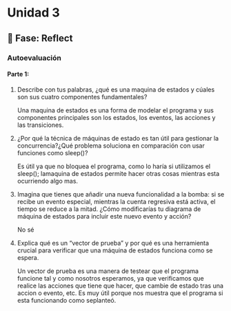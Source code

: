 # Unidad 3
## 🤔 Fase: Reflect
### Autoevaluación
#### Parte 1:
1. Describe con tus palabras, ¿qué es una maquina de estados y cúales son sus cuatro componentes fundamentales?
   
   Una maquina de estados es una forma de modelar el programa y sus componentes principales son los estados, los eventos, las acciones y las transiciones.
2. ¿Por qué la técnica de máquinas de estado es tan útil para gestionar la concurrencia?¿Qué problema soluciona en comparación con usar funciones como sleep()?
   
   Es útil ya que no bloquea el programa, como lo haría si utilizamos el sleep(); lamaquina de estados permite hacer otras cosas mientras esta ocurriendo algo mas.
3. Imagina que tienes que añadir una nueva funcionalidad a la bomba: si se recibe un evento especial, mientras la cuenta regresiva está activa, el tiempo se reduce a la mitad. ¿Cómo modificarías tu diagrama de máquina de estados para incluir este nuevo evento y acción?
   
   No sé
4. Explica qué es un “vector de prueba” y por qué es una herramienta crucial para verificar que una máquina de estados funciona como se espera.
   
   Un vector de prueba es una manera de testear que el programa funcione tal y como nosotros esperamos, ya que verificamos que realice las acciones que tiene que hacer, que cambie de estado tras una accion o evento, etc. Es muy útil porque nos muestra que el programa si esta funcionando como seplanteó.

   


